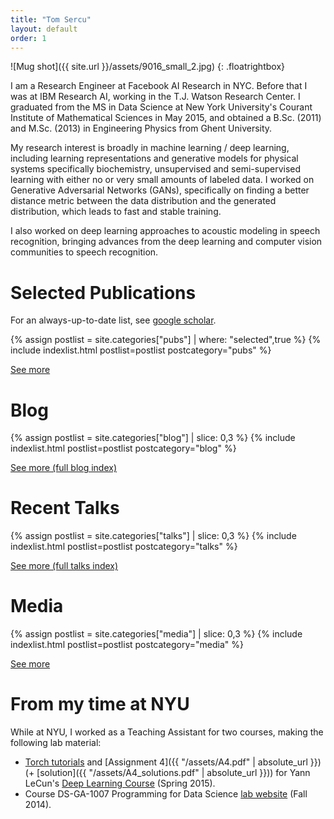 ```yaml
---
title: "Tom Sercu"
layout: default
order: 1
---
```

![Mug shot]({{ site.url }}/assets/9016_small_2.jpg)
{: .floatrightbox}

I am a Research Engineer at Facebook AI Research in NYC.
Before that I was at IBM Research AI, working in the T.J. Watson Research Center.
I graduated from the MS in Data Science at New York University's Courant Institute of Mathematical Sciences in May 2015,
and obtained a B.Sc. (2011) and M.Sc. (2013) in Engineering Physics from Ghent University.

My research interest is broadly in machine learning / deep learning, including
learning representations and generative models for physical systems specifically biochemistry,
unsupervised and semi-supervised learning with either no or very small amounts of labeled data.
I worked on Generative Adversarial Networks (GANs), specifically on finding a better distance metric
between the data distribution and the generated distribution, which leads to fast and stable training.
<!--I worked on multimodal learning: learning representations across different data modalities like images, text, and speech.-->
I also worked on deep learning approaches to acoustic modeling in speech recognition,
bringing advances from the deep learning and computer vision communities to speech recognition.

# Selected Publications
For an always-up-to-date list, see [google scholar](https://scholar.google.com/citations?user=FMJePIUAAAAJ).

{% assign postlist = site.categories["pubs"] | where: "selected",true %} 
{% include indexlist.html postlist=postlist postcategory="pubs" %}

[See more](pubs)

# Blog
{% assign postlist = site.categories["blog"] | slice: 0,3 %} 
{% include indexlist.html postlist=postlist postcategory="blog" %}

[See more (full blog index)](blog)

# Recent Talks
{% assign postlist = site.categories["talks"] | slice: 0,3 %} 
{% include indexlist.html postlist=postlist postcategory="talks" %}

[See more (full talks index)](talks)

# Media
{% assign postlist = site.categories["media"] | slice: 0,3 %} 
{% include indexlist.html postlist=postlist postcategory="media" %}

[See more](media)

# From my time at NYU
While at NYU, I worked as a Teaching Assistant for two courses, making the following lab material:

* [Torch tutorials](https://github.com/tomsercu/torchtutorial) and 
    [Assignment 4]({{ "/assets/A4.pdf" | absolute_url }}) (+ [solution]({{ "/assets/A4_solutions.pdf" | absolute_url }}))
    for Yann LeCun's [Deep Learning Course](http://cilvr.cs.nyu.edu/doku.php?id=courses:deeplearning2015:start) (Spring 2015).
* Course DS-GA-1007 Programming for Data Science [lab website](https://cims.nyu.edu/~ts2387/dsga1007.html) (Fall 2014).


